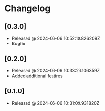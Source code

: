 # Changelog

## [0.3.0]

- Released @ 2024-06-06 10:52:10.826209Z
- Bugfix

## [0.2.0]

- Released @ 2024-06-06 10:33:26.106359Z
- Added additional featires

## [0.1.0]

- Released @ 2024-06-06 10:31:09.931820Z

